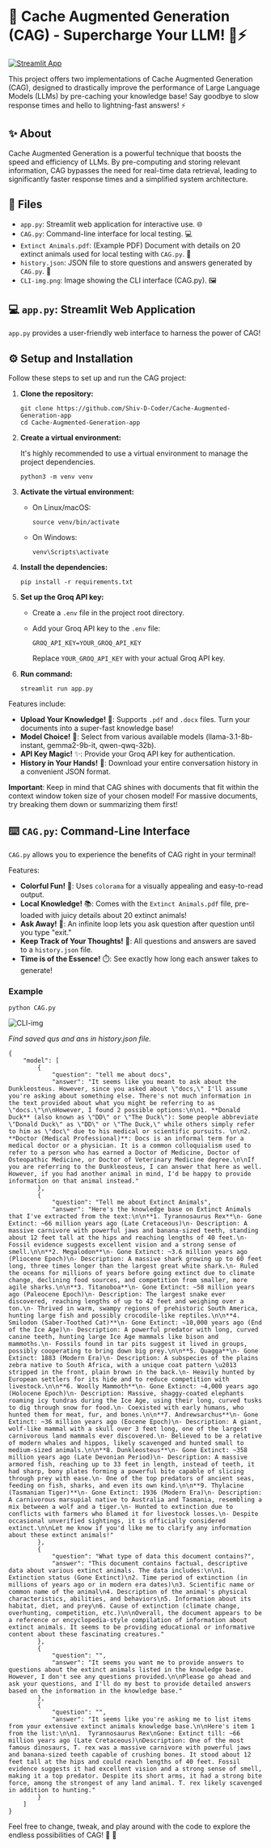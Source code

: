 # 🚀 Cache Augmented Generation (CAG) - Supercharge Your LLM! 🧠⚡️

[![Streamlit App](https://img.shields.io/badge/Live%20App-Click%20Here-brightgreen)](https://cacheaugmentedgeneration.streamlit.app/)

This project offers two implementations of Cache Augmented Generation (CAG), designed to drastically improve the performance of Large Language Models (LLMs) by pre-caching your knowledge base! Say goodbye to slow response times and hello to lightning-fast answers! ⚡️

## ✨ About

Cache Augmented Generation is a powerful technique that boosts the speed and efficiency of LLMs. By pre-computing and storing relevant information, CAG bypasses the need for real-time data retrieval, leading to significantly faster response times and a simplified system architecture.

## 📁 Files

*   `app.py`: Streamlit web application for interactive use. 🌐
*   `CAG.py`: Command-line interface for local testing. 💻
*   `Extinct Animals.pdf`: (Example PDF) Document with details on 20 extinct animals used for local testing with `CAG.py`. 🦖
*   `history.json`: JSON file to store questions and answers generated by `CAG.py`. 📜
*   `CLI-img.png`: Image showing the CLI interface (CAG.py). 🖼️

## 💻 `app.py`: Streamlit Web Application

`app.py` provides a user-friendly web interface to harness the power of CAG!

## ⚙️ Setup and Installation

Follow these steps to set up and run the CAG project:

1.  **Clone the repository:**

    ```
    git clone https://github.com/Shiv-D-Coder/Cache-Augmented-Generation-app
    cd Cache-Augmented-Generation-app
    ```

2.  **Create a virtual environment:**

    It's highly recommended to use a virtual environment to manage the project dependencies.

    ```
    python3 -m venv venv
    ```

3.  **Activate the virtual environment:**

    *   On Linux/macOS:

        ```
        source venv/bin/activate
        ```

    *   On Windows:

        ```
        venv\Scripts\activate
        ```

4.  **Install the dependencies:**

    ```
    pip install -r requirements.txt
    ```

5.  **Set up the Groq API key:**

    *   Create a `.env` file in the project root directory.
    *   Add your Groq API key to the `.env` file:

        ```
        GROQ_API_KEY=YOUR_GROQ_API_KEY
        ```

        Replace `YOUR_GROQ_API_KEY` with your actual Groq API key.

   6.  **Run command:**

        ```
        streamlit run app.py
        ```     


Features include:

*   **Upload Your Knowledge!** 📁: Supports `.pdf` and `.docx` files. Turn your documents into a super-fast knowledge base!
*   **Model Choice!** 🧠: Select from various available models (llama-3.1-8b-instant, gemma2-9b-it, qwen-qwq-32b).
*   **API Key Magic!** ✨: Provide your Groq API key for authentication.
*   **History in Your Hands!** 📜: Download your entire conversation history in a convenient JSON format.

**Important**: Keep in mind that CAG shines with documents that fit within the context window token size of your chosen model! For massive documents, try breaking them down or summarizing them first!

## ⌨️ `CAG.py`: Command-Line Interface

`CAG.py` allows you to experience the benefits of CAG right in your terminal!

Features:

*   **Colorful Fun!** 🌈: Uses `colorama` for a visually appealing and easy-to-read output.
*   **Local Knowledge!** 📚: Comes with the `Extinct Animals.pdf` file, pre-loaded with juicy details about 20 extinct animals!
*   **Ask Away!** 💬: An infinite loop lets you ask question after question until you type "exit."
*   **Keep Track of Your Thoughts!** 📝: All questions and answers are saved to a `history.json` file.
*   **Time is of the Essence!** ⏱️: See exactly how long each answer takes to generate!

### Example

```
python CAG.py
```

![CLI-img](CLI-img.png)



*Find saved qus and ans in history.json file.*

```
{
    "model": [
        {
            "question": "tell me about docs",
            "answer": "It seems like you meant to ask about the Dunkleosteus. However, since you asked about \"docs,\" I'll assume you're asking about something else. There's not much information in the text provided about what you might be referring to as \"docs.\"\n\nHowever, I found 2 possible options:\n\n1. **Donald Duck** (also known as \"DD\" or \"The Duck\"): Some people abbreviate \"Donald Duck\" as \"DD\" or \"The Duck,\" while others simply refer to him as \"doc\" due to his medical or scientific pursuits. \n\n2. **Doctor (Medical Professional)**: Docs is an informal term for a medical doctor or a physician. It is a common colloquialism used to refer to a person who has earned a Doctor of Medicine, Doctor of Osteopathic Medicine, or Doctor of Veterinary Medicine degree.\n\nIf you are referring to the Dunkleosteus, I can answer that here as well. However, if you had another animal in mind, I'd be happy to provide information on that animal instead."
        },
        {
            "question": "Tell me about Extinct Animals",
            "answer": "Here's the knowledge base on Extinct Animals that I've extracted from the text:\n\n**1. Tyrannosaurus Rex**\n- Gone Extinct: ~66 million years ago (Late Cretaceous)\n- Description: A massive carnivore with powerful jaws and banana-sized teeth, standing about 12 feet tall at the hips and reaching lengths of 40 feet.\n- Fossil evidence suggests excellent vision and a strong sense of smell.\n\n**2. Megalodon**\n- Gone Extinct: ~3.6 million years ago (Pliocene Epoch)\n- Description: A massive shark growing up to 60 feet long, three times longer than the largest great white shark.\n- Ruled the oceans for millions of years before going extinct due to climate change, declining food sources, and competition from smaller, more agile sharks.\n\n**3. Titanoboa**\n- Gone Extinct: ~58 million years ago (Paleocene Epoch)\n- Description: The largest snake ever discovered, reaching lengths of up to 42 feet and weighing over a ton.\n- Thrived in warm, swampy regions of prehistoric South America, hunting large fish and possibly crocodile-like reptiles.\n\n**4. Smilodon (Saber-Toothed Cat)**\n- Gone Extinct: ~10,000 years ago (End of the Ice Age)\n- Description: A powerful predator with long, curved canine teeth, hunting large Ice Age mammals like bison and mammoths.\n- Fossils found in tar pits suggest it lived in groups, possibly cooperating to bring down big prey.\n\n**5. Quagga**\n- Gone Extinct: 1883 (Modern Era)\n- Description: A subspecies of the plains zebra native to South Africa, with a unique coat pattern \u2013 stripped in the front, plain brown in the back.\n- Heavily hunted by European settlers for its hide and to reduce competition with livestock.\n\n**6. Woolly Mammoth**\n- Gone Extinct: ~4,000 years ago (Holocene Epoch)\n- Description: Massive, shaggy-coated elephants roaming icy tundras during the Ice Age, using their long, curved tusks to dig through snow for food.\n- Coexisted with early humans, who hunted them for meat, fur, and bones.\n\n**7. Andrewsarchus**\n- Gone Extinct: ~36 million years ago (Eocene Epoch)\n- Description: A giant, wolf-like mammal with a skull over 3 feet long, one of the largest carnivorous land mammals ever discovered.\n- Believed to be a relative of modern whales and hippos, likely scavenged and hunted small to medium-sized animals.\n\n**8. Dunkleosteus**\n- Gone Extinct: ~358 million years ago (Late Devonian Period)\n- Description: A massive armored fish, reaching up to 33 feet in length, instead of teeth, it had sharp, bony plates forming a powerful bite capable of slicing through prey with ease.\n- One of the top predators of ancient seas, feeding on fish, sharks, and even its own kind.\n\n**9. Thylacine (Tasmanian Tiger)**\n- Gone Extinct: 1936 (Modern Era)\n- Description: A carnivorous marsupial native to Australia and Tasmania, resembling a mix between a wolf and a tiger.\n- Hunted to extinction due to conflicts with farmers who blamed it for livestock losses.\n- Despite occasional unverified sightings, it is officially considered extinct.\n\nLet me know if you'd like me to clarify any information about these extinct animals!"
        },
        {
            "question": "What type of data this document contains?",
            "answer": "This document contains factual, descriptive data about various extinct animals. The data includes:\n\n1. Extinction status (Gone Extinct)\n2. Time period of extinction (in millions of years ago or in modern era dates)\n3. Scientific name or common name of the animal\n4. Description of the animal's physical characteristics, abilities, and behaviors\n5. Information about its habitat, diet, and prey\n6. Cause of extinction (climate change, overhunting, competition, etc.)\n\nOverall, the document appears to be a reference or encyclopedia-style compilation of information about extinct animals. It seems to be providing educational or informative content about these fascinating creatures."
        },
        {
            "question": "",
            "answer": "It seems you want me to provide answers to questions about the extinct animals listed in the knowledge base. However, I don't see any questions provided.\n\nPlease go ahead and ask your questions, and I'll do my best to provide detailed answers based on the information in the knowledge base."
        },
        {
            "question": "",
            "answer": "It seems like you're asking me to list items from your extensive extinct animals knowledge base.\n\nHere's item 1 from the list:\n\n1.  Tyrannosaurus Rex\nGone: Extinct till: ~66 million years ago (Late Cretaceous)\nDescription: One of the most famous dinosaurs, T. rex was a massive carnivore with powerful jaws and banana-sized teeth capable of crushing bones. It stood about 12 feet tall at the hips and could reach lengths of 40 feet. Fossil evidence suggests it had excellent vision and a strong sense of smell, making it a top predator. Despite its short arms, it had a strong bite force, among the strongest of any land animal. T. rex likely scavenged in addition to hunting."
        }
    ]
}
```

Feel free to change, tweak, and play around with the code to explore the endless possibilities of CAG! 🧪 🧰